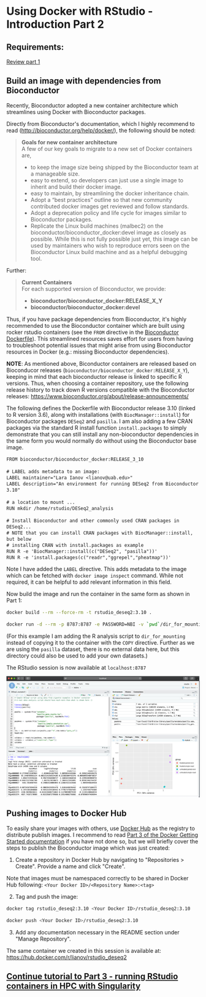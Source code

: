 # Using Docker with RStudio - Introduction Part 2

## Requirements:

[Review part 1](https://gitlab.rc.uab.edu/circ_nbi_share/docker_with_r_user_session/intro_docker_rstudio_part1)

## Build an image with dependencies from Bioconductor

Recently, Bioconductor adopted a new container architecture which streamlines using Docker with Bioconductor packages.

Directly from Bioconductor's documentation, which I highly recommend to read (http://bioconductor.org/help/docker/), the following should be noted:


> __Goals for new container architecture__<br>
> A few of our key goals to migrate to a new set of Docker containers are,
> * to keep the image size being shipped by the Bioconductor team at a manageable size.
> * easy to extend, so developers can just use a single image to inherit and build their docker image.
> * easy to maintain, by streamlining the docker inheritance chain.
> * Adopt a “best practices” outline so that new community contributed docker images get reviewed and follow standards.
> * Adopt a deprecation policy and life cycle for images similar to Bioconductor packages.
> * Replicate the Linux build machines (malbec2) on the bioconductor/bioconductor_docker:devel image as closely as possible. While this is not fully possible just yet, this image can be used by maintainers who wish to reproduce errors seen on the Bioconductor Linux build machine and as a helpful debugging tool.

Further:

> __Current Containers__<br>
> For each supported version of Bioconductor, we provide:
> * __bioconductor/bioconductor_docker:RELEASE_X_Y__
> * __bioconductor/bioconductor_docker:devel__

Thus, if you have package dependencies from Bioconductor, it's highly recommended to use the Bioconductor container which are built using rocker rstudio containers (see the `FROM` directive in the [Bioconductor Dockerfile](https://hub.docker.com/r/bioconductor/bioconductor_docker/dockerfile)). This streamlined resources saves effort for users from having to troubleshoot potential issues that might arise from using Bioconductor resources in Docker (e.g.: missing Bioconductor dependencies).

__NOTE__: As mentioned above, Biconductor containers are released based on Bioconducor releases (`bioconductor/bioconductor_docker:RELEASE_X_Y`), keeping in mind that each bioconductor release is linked to specific R versions. Thus, when choosing a container repository, use the following release history to track down R versions compatible with the Bioconductor releases: https://www.bioconductor.org/about/release-announcements/

The following defines the Dockerfile with Bioconductor release 3.10 (linked to R version 3.6), along with installations (with `BiocManager::install`) for Bioconductor packages `DESeq2` and `pasilla`. I am also adding a few CRAN packages via the standard R install function `install.packages` to simply demonstrate that you can still install any non-bioconductor dependencies in the same form you would normally do without using the Bioconductor base image.

```docker
FROM bioconductor/bioconductor_docker:RELEASE_3_10

# LABEL adds metadata to an image:
LABEL maintainer="Lara Ianov <lianov@uab.edu>"
LABEL description="An environment for running DESeq2 from Bioconductor 3.10"

# a location to mount ...
RUN mkdir /home/rstudio/DESeq2_analysis

# Install Bioconductor and other commonly used CRAN packages in DESeq2...
# NOTE that you can install CRAN packages with BiocManager::install, but below
# installing CRAN with install.packages as example
RUN R -e 'BiocManager::install(c("DESeq2", "pasilla"))'
RUN R -e 'install.packages(c("readr","ggrepel","pheatmap"))'
```

Note I have added the `LABEL` directive. This adds metadata to the image which can be fetched with `docker image inspect` command. While not required, it can be helpful to add relevant information in this field.

Now build the image and run the container in the same form as shown in Part 1:

```bash
docker build --rm --force-rm -t rstudio_deseq2:3.10 .
```

```bash
docker run -d --rm -p 8787:8787 -e PASSWORD=NBI -v `pwd`/dir_for_mounting:/home/rstudio/DESeq2_analysis rstudio_deseq2:3.10
```

(For this example I am adding the R analysis script to `dir_for_mounting` instead of copying it to the container with the `COPY` directive. Further as we are using the `pasilla` dataset, there is no external data here, but this directory could also be used to add your own datasets.)

The RStudio session is now available at `localhost:8787`

<img src="bioconductor_rstudio_deseq2.png" align="center" width="850px" />

## Pushing images to Docker Hub

To easily share your images with others, use [Docker Hub](https://hub.docker.com/) as the registry to distribute publish images. I recommend to read [Part 3 of the Docker Getting Started documentation](https://docs.docker.com/get-started/part3/) if you have not done so, but we will briefly cover the steps to publish the Bioconductor image which was just created:

1. Create a repository in Docker Hub by navigating to  "Repositories > Create". Provide a name and click "Create".

Note that images must be namespaced correctly to be shared in Docker Hub following: `<Your Docker ID>/<Repository Name>:<tag>`

2. Tag and push the image:

```bash
docker tag rstudio_deseq2:3.10 <Your Docker ID>/rstudio_deseq2:3.10
```

```bash
docker push <Your Docker ID>/rstudio_deseq2:3.10
```

3. Add any documentation necessary in the README section under "Manage Repository".

The same container we created in this session is available at: https://hub.docker.com/r/lianov/rstudio_deseq2

## [Continue tutorial to Part 3 - running RStudio containers in HPC with Singularity](https://gitlab.rc.uab.edu/circ_nbi_share/docker_with_r_user_session/intro_docker_rstudio_part3)